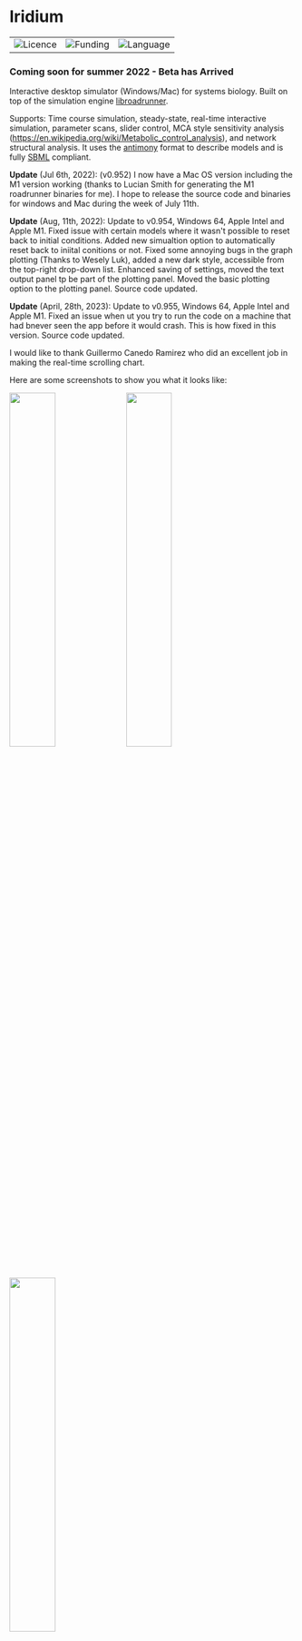 # Iridium

 <table style="width:100%">
  <tr>
    <td><img alt="Licence", src="https://img.shields.io/badge/License-Apache%202.0-yellowgreen"></td>
    <td><img alt="Funding", src="https://img.shields.io/badge/Funding-NIH%20(GM123032)-blue"></td>
   <td><img alt="Language", src="https://img.shields.io/badge/Delphi-11-blue.svg"></td>
   </tr>
</table> 

### Coming soon for summer 2022 - Beta has Arrived
 
 
Interactive desktop simulator (Windows/Mac) for systems biology. Built on top of the simulation engine [libroadrunner](https://github.com/sys-bio/roadrunner).

Supports: Time course simulation, steady-state, real-time interactive simulation, parameter scans, slider control, MCA style sensitivity analysis (https://en.wikipedia.org/wiki/Metabolic_control_analysis), and network structural analysis. It uses the [antimony](https://github.com/sys-bio/antimony) format to describe models and is fully [SBML](https://github.com/sbmlteam/libsbml) compliant.

**Update** (Jul 6th, 2022): (v0.952) I now have a Mac OS version including the M1 version working (thanks to Lucian Smith for generating the M1 roadrunner binaries for me). I hope to release the source code and binaries for windows and Mac during the week of July 11th.

**Update** (Aug, 11th, 2022): Update to v0.954, Windows 64, Apple Intel and Apple M1. Fixed issue with certain models where it wasn't possible to reset back to initial conditions. Added new simualtion option to automatically reset back to iniital conitions or not. Fixed some annoying bugs in the graph plotting (Thanks to Wesely Luk), added a new dark style, accessible from the top-right drop-down list. Enhanced saving of settings, moved the text output panel tp be part of the plotting panel. Moved the basic plotting option to the plotting panel. Source code updated. 

**Update** (April, 28th, 2023): Update to v0.955, Windows 64, Apple Intel and Apple M1. Fixed an issue when ut you try to run the code on a machine that had bnever seen the app before it would crash. This is how fixed in this version. Source code updated. 

I would like to thank Guillermo Canedo Ramirez who did an excellent job in making the real-time scrolling chart.

Here are some screenshots to show you what it looks like:

<img src="/images/iridium1.png" width="40%"></img> <img src="/images/iridium3.png" width="40%"></img> <img src="/images/iridium2.png" width="40%"></img> 
